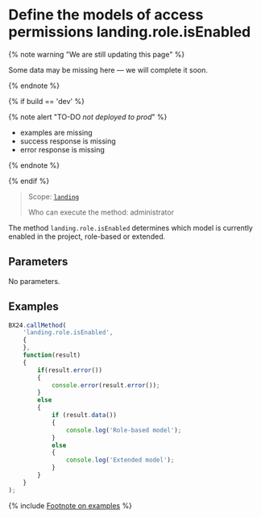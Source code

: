 # Define the models of access permissions landing.role.isEnabled

{% note warning "We are still updating this page" %}

Some data may be missing here — we will complete it soon.

{% endnote %}

{% if build == 'dev' %}

{% note alert "TO-DO _not deployed to prod_" %}

- examples are missing
- success response is missing
- error response is missing

{% endnote %}

{% endif %}

> Scope: [`landing`](../../scopes/permissions.md)
>
> Who can execute the method: administrator

The method `landing.role.isEnabled` determines which model is currently enabled in the project, role-based or extended.

## Parameters

No parameters.

## Examples

```js
BX24.callMethod(
    'landing.role.isEnabled',
    {
    },
    function(result)
    {
        if(result.error())
        {
            console.error(result.error());
        }
        else
        {
            if (result.data())
            {
                console.log('Role-based model');
            }
            else
            {
                console.log('Extended model');
            }
        }
    }
);
```

{% include [Footnote on examples](../../../_includes/examples.md) %}